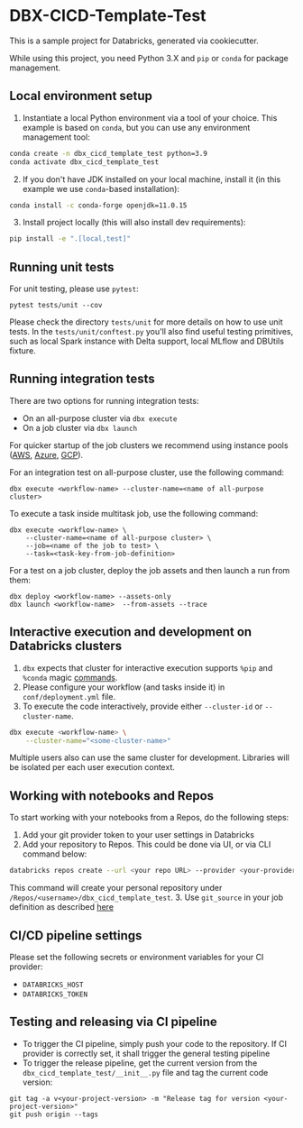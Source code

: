 # DBX-CICD-Template-Test

This is a sample project for Databricks, generated via cookiecutter.

While using this project, you need Python 3.X and `pip` or `conda` for package management.

## Local environment setup

1. Instantiate a local Python environment via a tool of your choice. This example is based on `conda`, but you can use any environment management tool:
```bash
conda create -n dbx_cicd_template_test python=3.9
conda activate dbx_cicd_template_test
```

2. If you don't have JDK installed on your local machine, install it (in this example we use `conda`-based installation):
```bash
conda install -c conda-forge openjdk=11.0.15
```

3. Install project locally (this will also install dev requirements):
```bash
pip install -e ".[local,test]"
```

## Running unit tests

For unit testing, please use `pytest`:
```
pytest tests/unit --cov
```

Please check the directory `tests/unit` for more details on how to use unit tests.
In the `tests/unit/conftest.py` you'll also find useful testing primitives, such as local Spark instance with Delta support, local MLflow and DBUtils fixture.

## Running integration tests

There are two options for running integration tests:

- On an all-purpose cluster via `dbx execute`
- On a job cluster via `dbx launch`

For quicker startup of the job clusters we recommend using instance pools ([AWS](https://docs.databricks.com/clusters/instance-pools/index.html), [Azure](https://docs.microsoft.com/en-us/azure/databricks/clusters/instance-pools/), [GCP](https://docs.gcp.databricks.com/clusters/instance-pools/index.html)).

For an integration test on all-purpose cluster, use the following command:
```
dbx execute <workflow-name> --cluster-name=<name of all-purpose cluster>
```

To execute a task inside multitask job, use the following command:
```
dbx execute <workflow-name> \
    --cluster-name=<name of all-purpose cluster> \
    --job=<name of the job to test> \
    --task=<task-key-from-job-definition>
```

For a test on a job cluster, deploy the job assets and then launch a run from them:
```
dbx deploy <workflow-name> --assets-only
dbx launch <workflow-name>  --from-assets --trace
```


## Interactive execution and development on Databricks clusters

1. `dbx` expects that cluster for interactive execution supports `%pip` and `%conda` magic [commands](https://docs.databricks.com/libraries/notebooks-python-libraries.html).
2. Please configure your workflow (and tasks inside it) in `conf/deployment.yml` file.
3. To execute the code interactively, provide either `--cluster-id` or `--cluster-name`.
```bash
dbx execute <workflow-name> \
    --cluster-name="<some-cluster-name>"
```

Multiple users also can use the same cluster for development. Libraries will be isolated per each user execution context.

## Working with notebooks and Repos

To start working with your notebooks from a Repos, do the following steps:

1. Add your git provider token to your user settings in Databricks
2. Add your repository to Repos. This could be done via UI, or via CLI command below:
```bash
databricks repos create --url <your repo URL> --provider <your-provider>
```
This command will create your personal repository under `/Repos/<username>/dbx_cicd_template_test`.
3. Use `git_source` in your job definition as described [here](https://dbx.readthedocs.io/en/latest/guides/python/devops/notebook/?h=git_source#using-git_source-to-specify-the-remote-source)

## CI/CD pipeline settings

Please set the following secrets or environment variables for your CI provider:
- `DATABRICKS_HOST`
- `DATABRICKS_TOKEN`

## Testing and releasing via CI pipeline

- To trigger the CI pipeline, simply push your code to the repository. If CI provider is correctly set, it shall trigger the general testing pipeline
- To trigger the release pipeline, get the current version from the `dbx_cicd_template_test/__init__.py` file and tag the current code version:
```
git tag -a v<your-project-version> -m "Release tag for version <your-project-version>"
git push origin --tags
```
